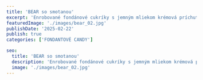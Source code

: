 ```yaml
---
title: 'BEAR so smotanou'
excerpt: 'Enrobované fondánové cukríky s jemným mliekom krémová príchuť'
featuredImage: './images/bear_02.jpg'
publishDate: '2025-02-22'
publish: true
categories: ['FONDANTOVÉ CANDY']

seo:
  title: 'BEAR so smotanou'
  description: 'Enrobované fondánové cukríky s jemným mliekom krémová príchuť'
  image: './images/bear_02.jpg'
---
```


